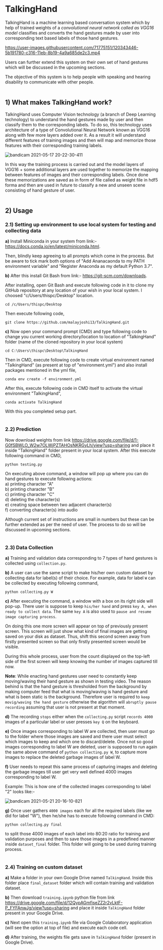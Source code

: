 # TalkingHand
TalkingHand is a machine learning based conversation system which by help of trained weights of a **convolutional neural network* called as *VGG16 model** classifies and converts the hand gestures made by user into corresponding text based labels of those hand gestures. 

https://user-images.githubusercontent.com/71775151/120343446-5b191780-c316-11eb-8b19-4a9a685de2c3.mp4

Users can further extend this system on their own set of hand gestures which will be discussed in the upcoming sections.

The objective of this system is to help people with speaking and hearing disability to communicate with other people.
<br>
<br>

## 1) What makes TalkingHand work?
TalkingHand uses Computer Vision technology (a branch of Deep Learning technology) to understand the hand gestures made by user and then classify them to the corresponding labels. To do so, this technology uses architecture of a type of Convolutional Neural Network known as VGG16 along with few more layers added over it. As a result it will understand different features of training images and then will map and memorize those features with their corresponding training labels.

![bandicam 2021-05-17 20-22-30-411](https://user-images.githubusercontent.com/71775151/118512165-30449600-b750-11eb-93e5-1a0724a8374c.jpg)

In this way the training process is carried out and the model layers of VGG16 + some additional layers are used together to memorize the mapping between features of images and their corresponding labels. Once done these memorizations are saved as in form of file called as weight file in hdf5 forma and then are used in future to classify a new and unseen scene consisting of hand gesture of user.
<br>
<br>

## 2) Usage

### 2.1) Setting up environment to use local system for testing and collecting data
**a)** Install Miniconda in your system from link:- https://docs.conda.io/en/latest/miniconda.html. 

Then, blindly keep agreeing to all prompts which come in the process. But be aware to tick mark both options of "Add Ananacaonda to my PATH environment variable" and "Register Anaconda as my default Python 3.7".

**b)** After this install Git Bash from link:- https://git-scm.com/downloads. 

After installing, open Git Bash and execute following code in it to clone my GitHub repository at any location of your wish in your local system. I choosed "c/Users/thispc/Desktop" location.

```
cd /c/Users/thispc/Desktop
```

Then execute following code,

```
git clone https://github.com/malayjoshi13/TalkingHand.git
```

**c)** Now open your command prompt (CMD) and type following code to change you current working directory/location to location of "TalkingHand" folder (name of the cloned repository in your local system)

```
cd C:\Users\thispc\Desktop\TalkingHand
```

Then in CMD, execute following code to create virtual environment named "TalkingHand" (as present at top of "environment.yml") and also install packages mentioned in the yml file,

```
conda env create -f environment.yml
```

After this, execute following code in CMD itself to activate the virtual environment "TalkingHand",

```
conda activate TalkingHand
```
With this you completed setup part.
<br>
<br>

### 2.2) Prediction
Now download weights from link https://drive.google.com/file/d/1-G0fSBWLO_W2w7OLWjPZTAHOsNKRGyLh/view?usp=sharing and place it inside "TalkingHand" folder present in your local system. After this execute following command in CMD,
```
python testing.py
```
On executing above command, a window will pop up where you can do hand gestures to execute following actions: <br>
a) printing character "A" <br>
b) printing character "B" <br>
c) printing character "C" <br>
d) deleting the character(s) <br>
e) creating space between two adjacent character(s) <br>
f) converting character(s) into audio <br>

Although current set of instructions are small in numbers but these can be further extended as per the need of user. The process to do so will be discussed in upcoming sections.
<br>
<br>

### 2.3) Data Collection
**a)** Training and validation data corresponding to 7 types of hand gestures is collected using ```collection.py```.

**b)** A user can use the same script to make his/her own custom dataset by collecting data for label(s) of their choice. For example, data for label ```W``` can be collected by executing following command,

```
python collecting.py W
``` 

**c)** After executing the command, a window with a box on its right side will pop-up. There user is suppose to keep ```his/her hand``` and press ```key A, when ready to collect data```. The same ```key A``` is also used to ```pause and resume image capturing process```. 

On doing this one more screen will appear on top of previously present screen. This screen will just show what kind of final images are getting saved on your disk as dataset. Thus, shift this second screen away from firstly presented screen so that only firstly presented screen would be visible. 

During this whole process, user from the count displayed on the top-left side of the first screen will keep knowing the number of images captured till now.

**Note**: While enacting hand gestures user need to constantly keep moving/waving their hand gesture as shown in testing video. The reason behind is that the hand gesture is thresholded from the background by making computer feed that what is moving/waving is hand gesture and what is been static is the background. Therefore user is required to ```keep movig/waving the hand gesture``` otherwise the algorithm will ```abruptly pause recording``` assuming that user is not present at that moment.

**d)** The recording ```stops``` either when the ```collecting.py``` script ```records 4000``` images of a particular label or user presses ```key Q``` on the keyboard. 

**e)** Once images corresponding to label W are collected, then user must go to the folder where those images are saved and there user must select which images to keep and which one to discard/delete. Once not so good images corresponding to label W are deleted, user is supposed to run again the same above command of ```python collecting.py W```, to capture more images to replace the deleted garbage images of label W. 

**f)** User needs to repeat this same process of capturing images and deleting the garbage images till user get very well defined 4000 images corresponding to label W.

Example: This is how one of the collected images corresponding to label "2" looks like:-

![bandicam 2021-05-21 20-16-10-821](https://user-images.githubusercontent.com/71775151/119156053-79a72500-ba71-11eb-92ce-2bcaf2f97e5a.jpg)

**g)** Once user gathers ```4000 images``` each for all the required labels (like we did for label "W"), then he/she has to execute following command in CMD:

```
python collecting.py final
```

to split those 4000 images of each label into 80:20 ratio for training and validation purposes and then to save those images in a  predefined manner inside ```dataset_final``` folder. This folder will going to be used during training process.
<br>
<br>

### 2.4) Training on custom dataset
**a)** Make a folder in your own Google Drive named ```TalkingHand```. Inside this folder place ```final_dataset``` folder which will contain training and validation dataset.<br> 

**b)** Then download ```training.ipynb``` python file from link https://drive.google.com/file/d/12QypAGmfiseZZ2r2vLktF-P_FYFAnwJg/view?usp=sharing and place it inside ```TalkingHand``` folder present in your Google Drive.<br> 

**c)** Next open this ```training.ipynb``` file via Google Colaboratory application (will see the option at top of file) and execute each code cell.<br>  

**d)** After training, the weights file gets save in ```TalkingHand``` folder (present in Google Drive).<br> 
